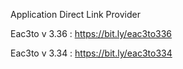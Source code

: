 Application Direct Link Provider 


Eac3to v 3.36 : https://bit.ly/eac3to336

Eac3to v 3.34 : https://bit.ly/eac3to334
